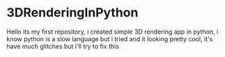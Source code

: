 # 3DRenderingInPython
Hello its my first repository, i created simple 3D rendering app in python, i know python is a slow language but i tried and it looking pretty cool, it's have much glitches but i'll try to fix this
